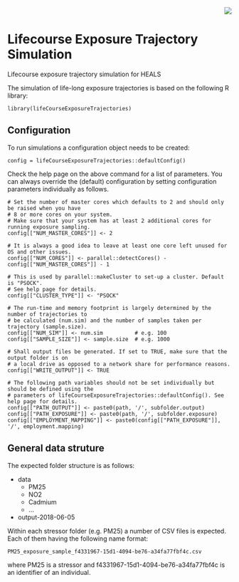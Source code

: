 <p align="right">
<img src="http://www.heals-eu.eu/wp-content/uploads/2013/10/logo_heals_spacing.png">
</p>

# Lifecourse Exposure Trajectory Simulation
Lifecourse exposure trajectory simulation for HEALS

The simulation of life-long exposure trajectories is based on the following R library: 
```{r}
library(lifeCourseExposureTrajectories)
```

## Configuration

To run simulations a configuration object needs to be created:
```{r}
config = lifeCourseExposureTrajectories::defaultConfig()
```

Check the help page on the above command for a list of parameters.
You can always override the (default) configuration by setting configuration parameters individually as follows.

```{r}
# Set the number of master cores which defaults to 2 and should only be raised when you have
# 8 or more cores on your system.
# Make sure that your system has at least 2 additional cores for running exposure sampling.
config[["NUM_MASTER_CORES"]] <- 2

# It is always a good idea to leave at least one core left unused for OS and other issues.
config[["NUM_CORES"]] <- parallel::detectCores() - config[["NUM_MASTER_CORES"]] - 1

# This is used by parallel::makeCluster to set-up a cluster. Default is "PSOCK".
# See help page for details.
config[["CLUSTER_TYPE"]] <- "PSOCK"

# The run-time and memory footprint is largely determined by the number of trajectories to
# be calculated (num.sim) and the number of samples taken per trajectory (sample.size).
config[["NUM_SIM"]] <- num.sim          # e.g. 100
config[["SAMPLE_SIZE"]] <- sample.size  # e.g. 1000

# Shall output files be generated. If set to TRUE, make sure that the output folder is on
# a local drive as opposed to a network share for performance reasons.
config[["WRITE_OUTPUT"]] <- TRUE

# The following path variables should not be set individually but should be defined using the
# parameters of lifeCourseExposureTrajectories::defaultConfig(). See help page for details.
config[["PATH_OUTPUT"]] <- paste0(path, '/', subfolder.output)
config[["PATH_EXPOSURE"]] <- paste0(path, '/', subfolder.exposure)
config[["EMPLOYMENT_MAPPING"]] <- paste0(config[["PATH_EXPOSURE"]], '/', employment.mapping)
```

## General data struture

The expected folder structure is as follows:

* data
  + PM25
  + NO2
  + Cadmium
  + ...
* output-2018-06-05

Within each stressor folder (e.g. PM25) a number of CSV files is expected. Each of them having the following name format:
```{r}
PM25_exposure_sample_f4331967-15d1-4094-be76-a34fa77fbf4c.csv
```
where PM25 is a stressor and f4331967-15d1-4094-be76-a34fa77fbf4c is an identifier of an individual.
